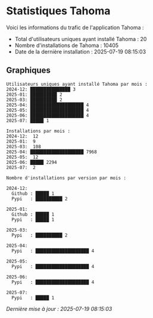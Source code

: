 # Statistiques Tahoma

Voici les informations du trafic de l'application Tahoma :
- Total d'utilisateurs uniques ayant installé Tahoma : 20
- Nombre d'installations de Tahoma : 10405
- Date de la dernière installation : 2025-07-19 08:15:03

## Graphiques
```
Utilisateurs uniques ayant installé Tahoma par mois :
2024-12: ███████████████ 3
2025-01: ██████████ 2
2025-03: ██████████ 2
2025-04: ████████████████████ 4
2025-05: ████████████████████ 4
2025-06: ████████████████████ 4
2025-07: █████ 1
```

```
Installations par mois :
2024-12:  12
2025-01:  9
2025-03:  108
2025-04: ████████████████████ 7968
2025-05:  12
2025-06: █████ 2294
2025-07:  2
```

```
Nombre d'installations par version par mois :

2024-12:
  Github : █████ 1
  Pypi   : ██████████ 2

2025-01:
  Github : █████ 1
  Pypi   : █████ 1

2025-03:
  Pypi   : ██████████ 2

2025-04:
  Pypi   : ████████████████████ 4

2025-05:
  Pypi   : ████████████████████ 4

2025-06:
  Pypi   : ████████████████████ 4

2025-07:
  Pypi   : █████ 1
```


*Dernière mise à jour : 2025-07-19 08:15:03*
